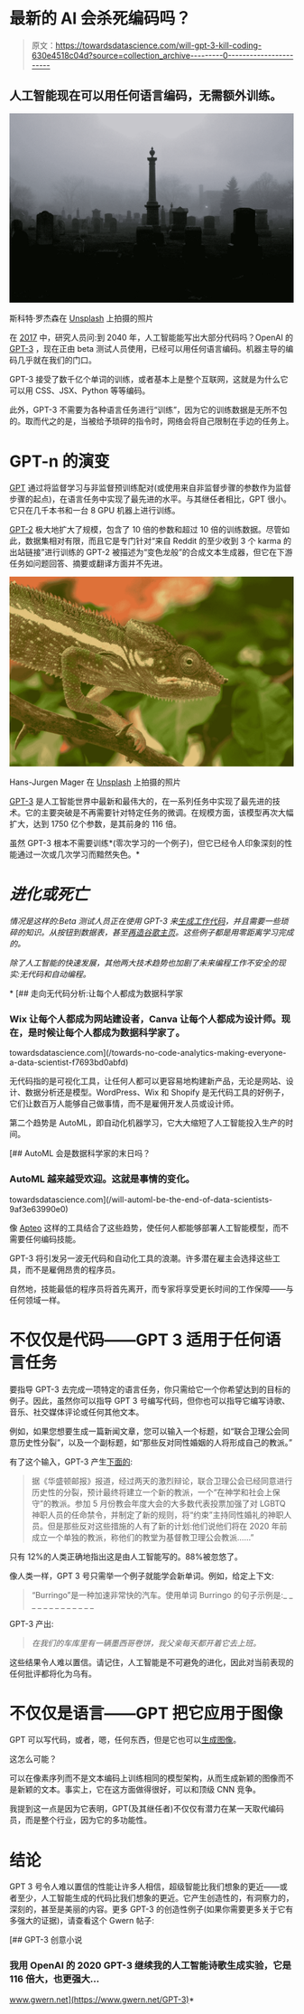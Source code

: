 # 最新的 AI 会杀死编码吗？

> 原文：<https://towardsdatascience.com/will-gpt-3-kill-coding-630e4518c04d?source=collection_archive---------0----------------------->

## 人工智能现在可以用任何语言编码，无需额外训练。

![](img/2a0bea73a69e8281729630ec6a6274e2.png)

斯科特·罗杰森在 [Unsplash](https://unsplash.com?utm_source=medium&utm_medium=referral) 上拍摄的照片

在 [2017](https://arxiv.org/pdf/1712.00676.pdf) 中，研究人员问:到 2040 年，人工智能能写出大部分代码吗？OpenAI 的 [GPT-3](https://arxiv.org/abs/2005.14165) ，现在正由 beta 测试人员使用，已经可以用任何语言编码。机器主导的编码几乎就在我们的门口。

GPT-3 接受了数千亿个单词的训练，或者基本上是整个互联网，这就是为什么它可以用 CSS、JSX、Python 等等编码。

此外，GPT-3 不需要为各种语言任务进行“训练”，因为它的训练数据是无所不包的。取而代之的是，当被给予琐碎的指令时，网络会将自己限制在手边的任务上。

# GPT-n 的演变

[GPT](https://blog.openai.com/language-unsupervised/) 通过将监督学习与非监督预训练配对(或使用来自非监督步骤的参数作为监督步骤的起点)，在语言任务中实现了最先进的水平。与其继任者相比，GPT 很小。它只在几千本书和一台 8 GPU 机器上进行训练。

[GPT-2](https://openai.com/blog/better-language-models/) 极大地扩大了规模，包含了 10 倍的参数和超过 10 倍的训练数据。尽管如此，数据集相对有限，而且它是专门针对“来自 Reddit 的至少收到 3 个 karma 的出站链接”进行训练的 GPT-2 被描述为“变色龙般”的合成文本生成器，但它在下游任务如问题回答、摘要或翻译方面并不先进。

![](img/a3a0d9c14a8d5e422fa927ba0f2cd8a4.png)

Hans-Jurgen Mager 在 [Unsplash](https://unsplash.com?utm_source=medium&utm_medium=referral) 上拍摄的照片

[GPT-3](https://arxiv.org/abs/2005.14165) 是人工智能世界中最新和最伟大的，在一系列任务中实现了最先进的技术。它的主要突破是不再需要针对特定任务的微调。在规模方面，该模型再次大幅扩大，达到 1750 亿个参数，是其前身的 116 倍。

虽然 GPT-3 根本不需要训练*(零次学习的一个例子)，但它已经令人印象深刻的性能通过一次或几次学习而黯然失色。*

# *进化或死亡*

*情况是这样的:Beta 测试人员正在使用 GPT-3 来[生成工作代码](https://twitter.com/sharifshameem/status/1282676454690451457)，并且需要一些琐碎的知识。从按钮到数据表，甚至[再造谷歌主页](https://www.linkedin.com/posts/dat-tran-a1602320_wow-sharif-shameem-created-a-gpt-3-code-generator-activity-6689448377245147136-H_0c)。这些例子都是用零距离学习完成的。*

*除了人工智能的快速发展，其他两大技术趋势也加剧了未来编程工作不安全的现实:无代码和自动编程。*

*[](/towards-no-code-analytics-making-everyone-a-data-scientist-f7693bd0abfd) [## 走向无代码分析:让每个人都成为数据科学家

### Wix 让每个人都成为网站建设者，Canva 让每个人都成为设计师。现在，是时候让每个人都成为数据科学家了。

towardsdatascience.com](/towards-no-code-analytics-making-everyone-a-data-scientist-f7693bd0abfd) 

无代码指的是可视化工具，让任何人都可以更容易地构建新产品，无论是网站、设计、数据分析还是模型。WordPress、Wix 和 Shopify 是无代码工具的好例子，它们让数百万人能够自己做事情，而不是雇佣开发人员或设计师。

第二个趋势是 AutoML，即自动化机器学习，它大大缩短了人工智能投入生产的时间。

[](/will-automl-be-the-end-of-data-scientists-9af3e63990e0) [## AutoML 会是数据科学家的末日吗？

### AutoML 越来越受欢迎。这就是事情的变化。

towardsdatascience.com](/will-automl-be-the-end-of-data-scientists-9af3e63990e0) 

像 [Apteo](http://apteo.co) 这样的工具结合了这些趋势，使任何人都能够部署人工智能模型，而不需要任何编码技能。

GPT-3 将引发另一波无代码和自动化工具的浪潮。许多潜在雇主会选择这些工具，而不是雇佣昂贵的程序员。

自然地，技能最低的程序员将首先离开，而专家将享受更长时间的工作保障——与任何领域一样。

# 不仅仅是代码——GPT 3 适用于任何语言任务

要指导 GPT-3 去完成一项特定的语言任务，你只需给它一个你希望达到的目标的例子。因此，虽然你可以指导 GPT 3 号编写代码，但你也可以指导它编写诗歌、音乐、社交媒体评论或任何其他文本。

例如，如果您想要生成一篇新闻文章，您可以输入一个标题，如“联合卫理公会同意历史性分裂”，以及一个副标题，如“那些反对同性婚姻的人将形成自己的教派。”

有了这个输入，GPT-3 产生[下面的](https://arxiv.org/pdf/2005.14165.pdf):

> 据《华盛顿邮报》报道，经过两天的激烈辩论，联合卫理公会已经同意进行历史性的分裂，预计最终将建立一个新的教派，一个“在神学和社会上保守”的教派。参加 5 月份教会年度大会的大多数代表投票加强了对 LGBTQ 神职人员的任命禁令，并制定了新的规则，将“约束”主持同性婚礼的神职人员。但是那些反对这些措施的人有了新的计划:他们说他们将在 2020 年前成立一个单独的教派，称他们的教堂为基督教卫理公会教派……”

只有 12%的人类正确地指出这是由人工智能写的。88%被忽悠了。

像人类一样，GPT 3 号只需举一个例子就能学会新单词。例如，给定上下文:

> “Burringo”是一种加速非常快的汽车。使用单词 Burringo 的句子示例是:_ _ _ _ _ _ _ _ _ _ _ _ _

GPT-3 产出:

> *在我们的车库里有一辆墨西哥卷饼，我父亲每天都开着它去上班。*

这些结果令人难以置信。请记住，人工智能是不可避免的进化，因此对当前表现的任何批评都将化为乌有。

# 不仅仅是语言——GPT 把它应用于图像

GPT 可以写代码，或者，嗯，任何东西，但是它也可以[生成图像](https://openai.com/blog/image-gpt/)。

这怎么可能？

可以在像素序列而不是文本编码上训练相同的模型架构，从而生成新颖的图像而不是新颖的文本。事实上，它在这方面做得很好，可以和顶级 CNN 竞争。

我提到这一点是因为它表明，GPT(及其继任者)不仅仅有潜力在某一天取代编码员，而是整个行业，因为它的多功能性。

# 结论

GPT 3 号令人难以置信的性能让许多人相信，超级智能比我们想象的更近——或者至少，人工智能生成的代码比我们想象的更近。它产生创造性的，有洞察力的，深刻的，甚至是美丽的内容。更多 GPT-3 的创造性例子(如果你需要更多关于它有多强大的证据)，请查看这个 Gwern 帖子:

[](https://www.gwern.net/GPT-3) [## GPT-3 创意小说

### 我用 OpenAI 的 2020 GPT-3 继续我的人工智能诗歌生成实验，它是 116 倍大，也更强大…

www.gwern.net](https://www.gwern.net/GPT-3)*